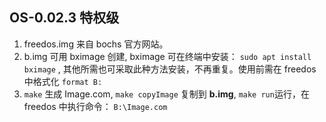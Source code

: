 ## OS-0.02.3 特权级

1. freedos.img 来自 bochs 官方网站。
2. b.img 可用 bximage 创建, bximage 可在终端中安装： `sudo apt install bximage` , 其他所需也可采取此种方法安装，不再重复。使用前需在 freedos 中格式化 `format B:`
3. `make` 生成 Image.com, `make copyImage` 复制到 **b.img**, `make run`运行，在 freedos 中执行命令： `B:\Image.com`